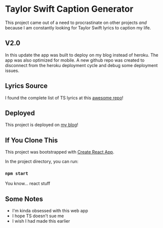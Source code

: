 # Taylor Swift Caption Generator
This project came out of a need to procrastinate on other projects _and_ because I am constantly looking for Taylor Swift lyrics to caption my life. 

## V2.0
In this update the app was built to deploy on my blog instead of heroku. The app was also optimized for mobile. A new github repo was created to disconnect from the heroku deployment cycle and debug some deployment issues.

## Lyrics Source

I found the complete list of TS lyrics at this [awesome repo](https://github.com/shaynak/taylor-swift-lyrics)!

## Deployed

This project is deployed on [my blog](https://angelageorge.com/ts-generator/)!

## If You Clone This
This project was bootstrapped with [Create React App](https://github.com/facebook/create-react-app).

In the project directory, you can run:

### `npm start`

You know... react stuff

## Some Notes

* I'm kinda obsessed with this web app
* I hope TS doesn't sue me
* I wish I had made this earlier
